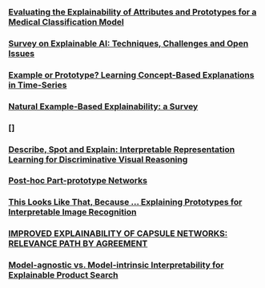 ### [Evaluating the Explainability of Attributes and Prototypes for a Medical Classification Model](https://arxiv.org/pdf/2404.09917v1)

### [Survey on Explainable AI: Techniques, Challenges and Open Issues](https://www.sciencedirect.com/science/article/pii/S095741742401577X)

### [Example or Prototype? Learning Concept-Based Explanations in Time-Series](https://proceedings.mlr.press/v189/obermair23a/obermair23a.pdf)

### [Natural Example-Based Explainability: a Survey](https://arxiv.org/pdf/2309.03234)

### []

### [Describe, Spot and Explain: Interpretable Representation Learning for Discriminative Visual Reasoning](https://ieeexplore.ieee.org/stamp/stamp.jsp?arnumber=10106785)

### [Post-hoc Part-prototype Networks](https://arxiv.org/abs/2406.03421)

### [This Looks Like That, Because ... Explaining Prototypes for Interpretable Image Recognition](https://arxiv.org/pdf/2011.02863)

### [IMPROVED EXPLAINABILITY OF CAPSULE NETWORKS: RELEVANCE PATH BY AGREEMENT](https://ieeexplore.ieee.org/stamp/stamp.jsp?arnumber=8646474)
### [Model-agnostic vs. Model-intrinsic Interpretability for Explainable Product Search](https://dl.acm.org/doi/pdf/10.1145/3459637.3482276)
